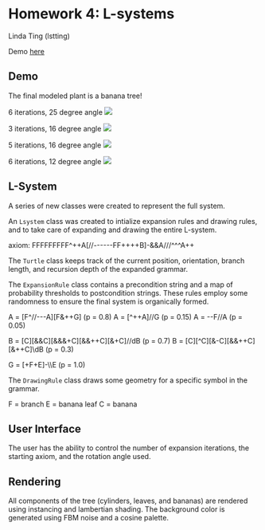 # Homework 4: L-systems

Linda Ting (lstting)

Demo [here](https://linda-ting.github.io/banana-tree/)

## Demo
The final modeled plant is a banana tree!

6 iterations, 25 degree angle
![](img/6iter_25deg.png)

3 iterations, 16 degree angle
![](img/3iter_16deg.png)

5 iterations, 16 degree angle
![](img/5iter_16deg.png)

6 iterations, 12 degree angle
![](img/6iter_12deg.png)

## L-System 
A series of new classes were created to represent the full system. 

An `Lsystem` class was created to intialize expansion rules and drawing rules, and to take care of expanding and drawing the entire L-system.

axiom: FFFFFFFFF^++A[//------FF++++B]-&&A///^^^A++

The `Turtle` class keeps track of the current position, orientation, branch length, and recursion depth of the expanded grammar.

The `ExpansionRule` class contains a precondition string and a map of probability thresholds to postcondition strings. These rules employ some randomness to ensure the final system is organically formed.

A = [F^//---A][F&++G] (p = 0.8)
A = [^++A]//G (p = 0.15)
A = --F//A (p = 0.05)

B = [C][&&C][&&&+C][&&++C][&+C]//dB (p = 0.7)
B = [C][^C][&-C][&&++C][&++C]\\dB (p = 0.3)

G = [+F+E]-\\\\E (p = 1.0)

The `DrawingRule` class draws some geometry for a specific symbol in the grammar. 

F = branch
E = banana leaf
C = banana

## User Interface
The user has the ability to control the number of expansion iterations, the starting axiom, and the rotation angle used. 

## Rendering
All components of the tree (cylinders, leaves, and bananas) are rendered using instancing and lambertian shading. The background color is generated using FBM noise and a cosine palette.
